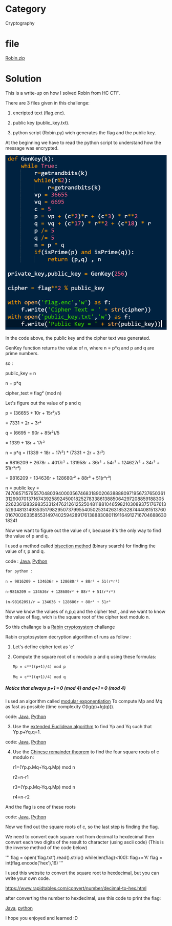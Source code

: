  # Category
Cryptography

# file
[Robin.zip](https://github.com/AyoubAref/CTF-writeups/blob/master/HC%20CTF/Robin.zip)

# Solution
This is a write-up on how I solved Robin from HC CTF.


There are 3 files given in this challenge:

1. encripted text (flag.enc).

2. public key (public_key.txt).

3. python script (Robin.py) wich generates the flag and the public key.


At the beginning we have to read the python script to understand how the message was encrypted.

![Image](code1.png "code")

In the code above, the public key and the cipher text was generated.

GenKey function returns the value of n, where n = p*q and p and q are prime numbers.

so :

public_key = n

n = p*q

cipher_text ≡ flag² (mod n)


Let's figure out the value of p and q

p = (36655 + 10r + 15r²)/5

= 7331 + 2r + 3r²
  

q = (6695 + 90r + 85r²)/5

= 1339 + 18r + 17r²
  

n = p*q
= (1339 + 18r + 17r²) * (7331 + 2r + 3r²)

= 9816209 + 2678r + 4017r² + 131958r + 36r² + 54r³ + 124627r² + 34r³ + 51(r*r³)

= 9816209 + 134636r + 128680r² + 88r³ + 51(r*r³)
  
n = public key = 7470857157955704803940003567468318902063888809719567376503613129007013716743925892450018252783386138850642972088591883052262361283298353312476212612525048118810465982103089375176761352934813149353517982950737995540502531426318532874440815137600167002633585531497402594289176138883080119116491271670468863018241


Now we want to figure out the value of r, becuase it's the only way to find the value of p and q.

I used a method called [bisection method](https://en.wikipedia.org/wiki/Bisection_method) (binary search) for finding the value of r, p and q.


code :
[Java](https://ideone.com/sMKy2X),
[Python](https://ideone.com/Xo3Vj3)

    for python :

	n = 9816209 + 134636r + 128680r² + 88r³ + 51(r*r³)

	n-9816209 = 134636r + 128680r² + 88r³ + 51(r*r³)

	(n-9816209)/r = 134636 + 128680r + 88r² + 51r³




Now we know the values of n,p,q and the cipher text , and we want to know the value of flag, wich is the square root of the cipher text modulo n.



So this challange is a [Rabin cryptosystem](https://en.wikipedia.org/wiki/Rabin_cryptosystem) challange 

Rabin cryptosystem decryption algorithm of runs as follow :

1. Let's define cipher text as 'c'

2. Compute the square root of c modulo p and q using these formulas:

       Mp = c**((p+1)/4) mod p
	
       Mq = c**((q+1)/4) mod q
	
	
##### Notice that always p+1 ≡ 0 (mod 4) and q+1 ≡ 0 (mod 4)

I used an algorithm called [modular exponentiation](https://en.wikipedia.org/wiki/Modular_exponentiation) To compute Mp and Mq as fast as possible (time complexity O(lg(p)+lg(q))).

code:
[Java](https://ideone.com/Aj5Abe),
[Python](https://ideone.com/Xr51sr)


3. Use the [extended Euclidean algorithm](https://en.wikipedia.org/wiki/Extended_Euclidean_algorithm) to find Yp and Yq such that Yp.p+Yq.q=1.


code: 
[Java](https://ideone.com/UXBVBz),
[Python](https://ideone.com/zvJ14c)

4. Use the [Chinese remainder theorem](https://en.wikipedia.org/wiki/Chinese_remainder_theorem) to find the four square roots of c modulo n:



	r1=(Yp.p.Mq+Yq.q.Mp) mod n
	
	r2=n-r1
	
	r3=(Yp.p.Mq-Yq.q.Mp) mod n
	
	r4=n-r2
	
And the flag is one of these roots

code:
[Java](https://ideone.com/4QJrrY),
[Python](https://ideone.com/wbZXAG)


Now we find out the square roots of c, so the last step is finding the flag.

We need to convert each square root from decimal to hexdecimal then convert each two digits of the result to character (using ascii code)
(This is the inverse method of the code below)

'''
flag = open('flag.txt').read().strip()
while(len(flag)<100):
    flag+='A'
flag = int(flag.encode('hex'),16)
'''

I used this website to convert the square root to hexdecimal, but you can write your own code.

https://www.rapidtables.com/convert/number/decimal-to-hex.html


after converting the number to hexdecimal, use this code to print the flag:

[Java](https://ideone.com/E3uGOU),
[python](https://ideone.com/tDHMIt)

I hope you enjoyed and learned :D
